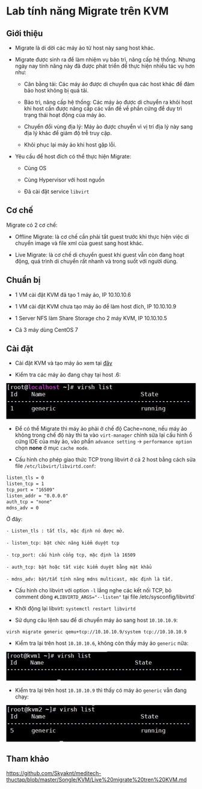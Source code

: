 # Lab tính năng Migrate trên KVM

## Giới thiệu

- Migrate là di dời các máy ảo từ host này sang host khác.

- Migrate được sinh ra để làm nhiệm vụ bảo trì, nâng cấp hệ thống. Nhưng ngày nay tính năng này đã được phát triển để thực hiện nhiều tác vụ hơn như:

	- Cân bằng tải: Các máy ảo được di chuyển qua các host khác để đảm bảo host không bị quá tải.
	
	- Bảo trì, nâng cấp hệ thống: Các máy ảo được di chuyển ra khỏi host khi host cần được nâng cấp các vấn đề về phần cứng để duy trì trạng thái hoạt động của máy ảo.
	
	- Chuyển đổi vùng địa lý: Máy ảo được chuyển vì vị trí địa lý này sang địa lý khác để giảm độ trễ truy cập.
	
	- Khôi phục lại máy ảo khi host gặp lỗi.
	
- Yêu cầu để host đích có thể thực hiện Migrate:

	- Cùng OS
	
	- Cùng Hypervisor với host nguồn
	
	- Đã cài đặt service `libvirt`
	
## Cơ chế

Migrate có 2 cơ chế:

- Offline Migrate: là cơ chế cần phải tắt guest trước khi thực hiện việc di chuyển image và file xml của guest sang host khác.

- Live Migrate: là cơ chế di chuyển guest khi guest vẫn còn đang hoạt động, quá trình di chuyển rất nhanh và trong suốt với người dùng.

## Chuẩn bị

- 1 VM cài đặt KVM đã tạo 1 máy ảo, IP 10.10.10.6

- 1 VM cài đặt KVM chưa tạo máy ảo để làm host đích, IP 10.10.10.9

- 1 Server NFS làm Share Storage cho 2 máy KVM, IP 10.10.10.5

- Cả 3 máy dùng CentOS 7

## Cài đặt 

- Cài đặt KVM và tạo máy ảo xem tại [đây](https://github.com/doedoe12/Internship/blob/master/KVM/NFS/kvm_nfs.md)

- Kiểm tra các máy ảo đang chạy tại host .6:

<img src="img/111.jpg">

- Để có thể Migrate thì máy ảo phải ở chế độ Cache=none, nếu máy ảo không trong chế độ này thì ta vào `virt-manager` chỉnh sửa lại cấu hình ổ cứng IDE của máy ảo, vào phần `advance setting` -> `performance option` chọn **none** ở mục `cache mode`.

- Cấu hình cho phép giao thức TCP trong libvirt ở cả 2 host bằng cách sửa file `/etc/libvirt/libvirtd.conf`:

```
listen_tls = 0  
listen_tcp = 1
tcp_port = "16509"
listen_addr = "0.0.0.0"
auth_tcp = "none"
mdns_adv = 0
```

Ở đây:

	- Listen_tls : tắt tls, mặc định nó được mở.
	
	- listen_tcp: bật chức năng kiểm duyệt tcp
	
	- tcp_port: cấu hình cổng tcp, mặc định là 16509
	
	- auth_tcp: bật hoặc tắt việc kiểm duyệt bằng mật khẩu
	
	- mdns_adv: bật/tắt tính năng mdns multicast, mặc định là tắt.

- Cấu hình cho libvirt với option `-l` lắng nghe các kết nối TCP, bỏ comment dòng `#LIBVIRTD_ARGS="--listen"` tại file /etc/sysconfig/libvirtd`

- Khởi động lại libvirt: `systemctl restart libvirtd`

- Sử dụng câu lệnh sau để di chuyển máy ảo sang host `10.10.10.9`:

```
virsh migrate generic qemu+tcp://10.10.10.9/system tcp://10.10.10.9
```

- Kiểm tra lại trên host `10.10.10.6`, không còn thấy máy ảo `generic` nữa:

<img src="img/112.jpg">

- Kiểm tra lại trên host `10.10.10.9` thì thấy có máy ảo `generic` vẫn đang chạy:

<img src="img/113.jpg">

## Tham khảo

https://github.com/Skyaknt/meditech-thuctap/blob/master/Songle/KVM/Live%20migrate%20tren%20KVM.md

